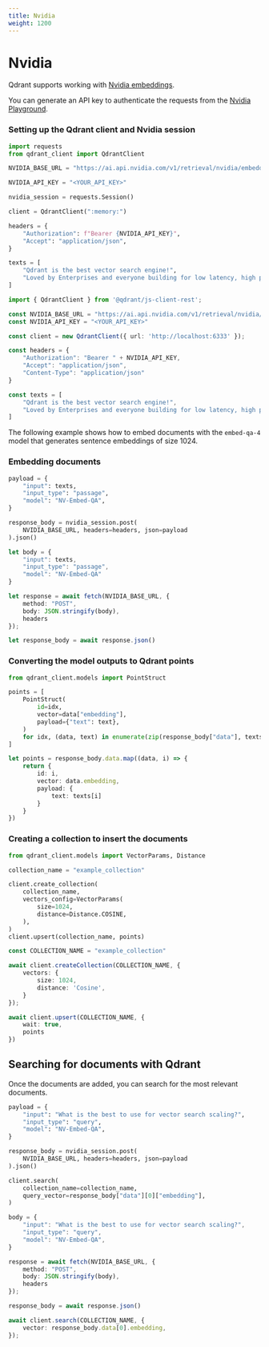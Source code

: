 ```yaml
---
title: Nvidia
weight: 1200
---
```


# Nvidia

Qdrant supports working with [Nvidia embeddings](https://build.nvidia.com/explore/retrieval).

You can generate an API key to authenticate the requests from the [Nvidia Playground](<https://build.nvidia.com/nvidia/embed-qa-4>).

### Setting up the Qdrant client and Nvidia session

```python
import requests
from qdrant_client import QdrantClient

NVIDIA_BASE_URL = "https://ai.api.nvidia.com/v1/retrieval/nvidia/embeddings"

NVIDIA_API_KEY = "<YOUR_API_KEY>"

nvidia_session = requests.Session()

client = QdrantClient(":memory:")

headers = {
    "Authorization": f"Bearer {NVIDIA_API_KEY}",
    "Accept": "application/json",
}

texts = [
    "Qdrant is the best vector search engine!",
    "Loved by Enterprises and everyone building for low latency, high performance, and scale.",
]
```

```typescript
import { QdrantClient } from '@qdrant/js-client-rest';

const NVIDIA_BASE_URL = "https://ai.api.nvidia.com/v1/retrieval/nvidia/embeddings"
const NVIDIA_API_KEY = "<YOUR_API_KEY>"

const client = new QdrantClient({ url: 'http://localhost:6333' });

const headers = {
    "Authorization": "Bearer " + NVIDIA_API_KEY,
    "Accept": "application/json",
    "Content-Type": "application/json"
}

const texts = [
    "Qdrant is the best vector search engine!",
    "Loved by Enterprises and everyone building for low latency, high performance, and scale.",
]
```

The following example shows how to embed documents with the `embed-qa-4` model that generates sentence embeddings of size 1024.

### Embedding documents

```python
payload = {
    "input": texts,
    "input_type": "passage",
    "model": "NV-Embed-QA",
}

response_body = nvidia_session.post(
    NVIDIA_BASE_URL, headers=headers, json=payload
).json()
```

```typescript
let body = {
    "input": texts,
    "input_type": "passage",
    "model": "NV-Embed-QA"
}

let response = await fetch(NVIDIA_BASE_URL, {
    method: "POST",
    body: JSON.stringify(body),
    headers
});

let response_body = await response.json()
```

### Converting the model outputs to Qdrant points

```python
from qdrant_client.models import PointStruct

points = [
    PointStruct(
        id=idx,
        vector=data["embedding"],
        payload={"text": text},
    )
    for idx, (data, text) in enumerate(zip(response_body["data"], texts))
]
```

```typescript
let points = response_body.data.map((data, i) => {
    return {
        id: i,
        vector: data.embedding,
        payload: {
            text: texts[i]
        }
    }
})
```

### Creating a collection to insert the documents

```python
from qdrant_client.models import VectorParams, Distance

collection_name = "example_collection"

client.create_collection(
    collection_name,
    vectors_config=VectorParams(
        size=1024,
        distance=Distance.COSINE,
    ),
)
client.upsert(collection_name, points)
```

```typescript
const COLLECTION_NAME = "example_collection"

await client.createCollection(COLLECTION_NAME, {
    vectors: {
        size: 1024,
        distance: 'Cosine',
    }
});

await client.upsert(COLLECTION_NAME, {
    wait: true,
    points
})
```

## Searching for documents with Qdrant

Once the documents are added, you can search for the most relevant documents.

```python
payload = {
    "input": "What is the best to use for vector search scaling?",
    "input_type": "query",
    "model": "NV-Embed-QA",
}

response_body = nvidia_session.post(
    NVIDIA_BASE_URL, headers=headers, json=payload
).json()

client.search(
    collection_name=collection_name,
    query_vector=response_body["data"][0]["embedding"],
)
```

```typescript
body = {
    "input": "What is the best to use for vector search scaling?",
    "input_type": "query",
    "model": "NV-Embed-QA",
}

response = await fetch(NVIDIA_BASE_URL, {
    method: "POST",
    body: JSON.stringify(body),
    headers
});

response_body = await response.json()

await client.search(COLLECTION_NAME, {
    vector: response_body.data[0].embedding,
});
```
